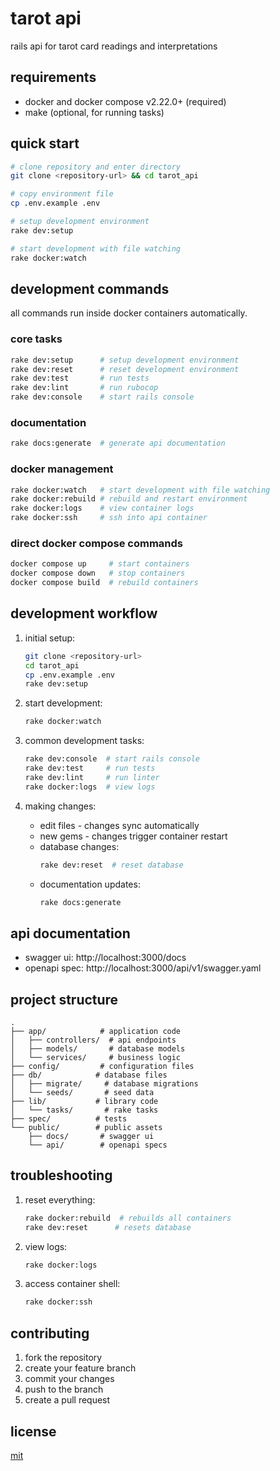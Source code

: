 # tarot api

rails api for tarot card readings and interpretations

## requirements

- docker and docker compose v2.22.0+ (required)
- make (optional, for running tasks)

## quick start

```bash
# clone repository and enter directory
git clone <repository-url> && cd tarot_api

# copy environment file
cp .env.example .env

# setup development environment
rake dev:setup

# start development with file watching
rake docker:watch
```

## development commands

all commands run inside docker containers automatically.

### core tasks
```bash
rake dev:setup      # setup development environment
rake dev:reset      # reset development environment
rake dev:test       # run tests
rake dev:lint       # run rubocop
rake dev:console    # start rails console
```

### documentation
```bash
rake docs:generate  # generate api documentation
```

### docker management
```bash
rake docker:watch   # start development with file watching
rake docker:rebuild # rebuild and restart environment
rake docker:logs    # view container logs
rake docker:ssh     # ssh into api container
```

### direct docker compose commands
```bash
docker compose up     # start containers
docker compose down   # stop containers
docker compose build  # rebuild containers
```

## development workflow

1. initial setup:
   ```bash
   git clone <repository-url>
   cd tarot_api
   cp .env.example .env
   rake dev:setup
   ```

2. start development:
   ```bash
   rake docker:watch
   ```

3. common development tasks:
   ```bash
   rake dev:console  # start rails console
   rake dev:test     # run tests
   rake dev:lint     # run linter
   rake docker:logs  # view logs
   ```

4. making changes:
   - edit files - changes sync automatically
   - new gems - changes trigger container restart
   - database changes:
     ```bash
     rake dev:reset  # reset database
     ```
   - documentation updates:
     ```bash
     rake docs:generate
     ```

## api documentation

- swagger ui: http://localhost:3000/docs
- openapi spec: http://localhost:3000/api/v1/swagger.yaml

## project structure

```
.
├── app/            # application code
│   ├── controllers/  # api endpoints
│   ├── models/       # database models
│   └── services/     # business logic
├── config/         # configuration files
├── db/            # database files
│   ├── migrate/     # database migrations
│   └── seeds/       # seed data
├── lib/           # library code
│   └── tasks/       # rake tasks
├── spec/          # tests
└── public/        # public assets
    ├── docs/       # swagger ui
    └── api/        # openapi specs
```

## troubleshooting

1. reset everything:
   ```bash
   rake docker:rebuild  # rebuilds all containers
   rake dev:reset      # resets database
   ```

2. view logs:
   ```bash
   rake docker:logs
   ```

3. access container shell:
   ```bash
   rake docker:ssh
   ```

## contributing

1. fork the repository
2. create your feature branch
3. commit your changes
4. push to the branch
5. create a pull request

## license

[mit](license)

